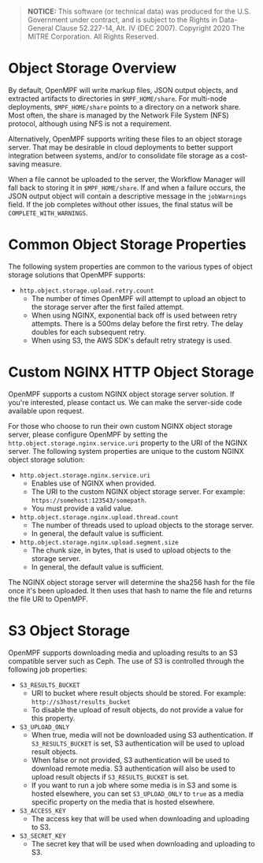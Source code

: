 > **NOTICE:** This software (or technical data) was produced for the U.S. Government under contract, 
> and is subject to the Rights in Data-General Clause 52.227-14, Alt. IV (DEC 2007).
> Copyright 2020 The MITRE Corporation. All Rights Reserved.

# Object Storage Overview

By default, OpenMPF will write markup files, JSON output objects, and extracted artifacts to directories in 
`$MPF_HOME/share`. For multi-node deployments, `$MPF_HOME/share` points to a directory on a network share. 
Most often, the share is managed by the Network File System (NFS) protocol, although using NFS is not a requirement.

Alternatively, OpenMPF supports writing these files to an object storage server. That may be desirable in cloud 
deployments to better support integration between systems, and/or to consolidate file storage as a cost-saving measure.

When a file cannot be uploaded to the server, the Workflow Manager will fall back to storing it in `$MPF_HOME/share`. 
If and when a failure occurs, the JSON output object will contain a descriptive message in the `jobWarnings` field. 
If the job completes without other issues, the final status will be `COMPLETE_WITH_WARNINGS`.

# Common Object Storage Properties

The following system properties are common to the various types of object storage solutions that OpenMPF supports:

- `http.object.storage.upload.retry.count`
    - The number of times OpenMPF will attempt to upload an object to the storage server after the first failed attempt.
    - When using NGINX, exponential back off is used between retry attempts. There is a 500ms delay before the 
      first retry. The delay doubles for each subsequent retry.
    - When using S3, the AWS SDK's default retry strategy is used.

# Custom NGINX HTTP Object Storage

OpenMPF supports a custom NGINX object storage server solution. If you're interested, please contact us. 
We can make the server-side code available upon request.

For those who choose to run their own custom NGINX object storage server, please configure OpenMPF by setting 
the `http.object.storage.nginx.service.uri` property to the URI of the NGINX server. 
The following system properties are unique to the custom NGINX object storage solution:

- `http.object.storage.nginx.service.uri`
    - Enables use of NGINX when provided.
    - The URI to the custom NGINX object storage server. For example:  `https://somehost:123543/somepath`.
    - You must provide a valid value.
- `http.object.storage.nginx.upload.thread.count`
    - The number of threads used to upload objects to the storage server.
    - In general, the default value is sufficient.
- `http.object.storage.nginx.upload.segment.size`
    - The chunk size, in bytes, that is used to upload objects to the storage server.
    - In general, the default value is sufficient.

The NGINX object storage server will determine the sha256 hash for the file once it's been uploaded. 
It then uses that hash to name the file and returns the file URI to OpenMPF.


# S3 Object Storage
OpenMPF supports downloading media and uploading results to an S3 compatible server such as Ceph. 
The use of S3 is controlled through the following job properties:

- `S3_RESULTS_BUCKET`
    - URI to bucket where result objects should be stored. For example: `http://s3host/results_bucket`
    - To disable the upload of result objects, do not provide a value for this property.
- `S3_UPLOAD_ONLY`
    - When true, media will not be downloaded using S3 authentication. 
      If `S3_RESULTS_BUCKET` is set, S3 authentication will be used to upload result objects.
    - When false or not provided, S3 authentication will be used to download remote media. 
      S3 authentication will also be used to upload result objects if `S3_RESULTS_BUCKET` is set.
    - If you want to run a job where some media is in S3 and some is hosted elsewhere, 
      you can set `S3_UPLOAD_ONLY` to `true` as a media specific property on the media that is hosted elsewhere.
- `S3_ACCESS_KEY`
    - The access key that will be used when downloading and uploading to S3.
- `S3_SECRET_KEY`
    - The secret key that will be used when downloading and uploading to S3.

